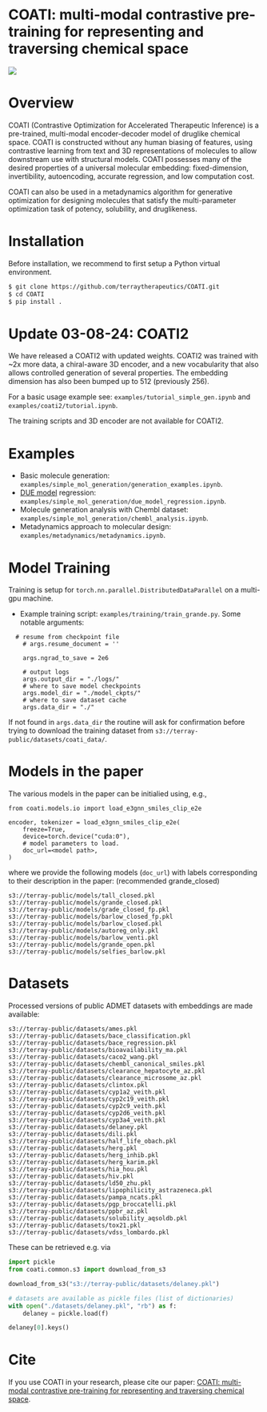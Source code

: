 # COATI: multi-modal contrastive pre-training for representing and traversing chemical space

![](toc_graphic.png)

# Overview

COATI (Contrastive Optimization for Accelerated Therapeutic Inference) is a pre-trained, multi-modal encoder-decoder model of druglike chemical space. COATI is constructed without any human biasing of features, using contrastive learning from text and 3D representations of molecules to allow downstream use with structural models. COATI possesses many of the desired properties of a universal molecular embedding: fixed-dimension, invertibility, autoencoding, accurate regression, and low computation cost. 

COATI can also be used in a metadynamics algorithm for generative optimization for designing molecules that satisfy the multi-parameter optimization task of potency, solubility, and druglikeness.

# Installation

Before installation, we recommend to first setup a Python virtual environment.

```bash
$ git clone https://github.com/terraytherapeutics/COATI.git
$ cd COATI
$ pip install .
```

# Update 03-08-24: COATI2

We have released a COATI2 with updated weights. COATI2 was trained with ~2x more data, a chiral-aware 3D encoder, and a new vocabularity that also allows controlled generation of several properties. The embedding dimension has also been bumped up to 512 (previously 256). 

For a basic usage example see: `examples/tutorial_simple_gen.ipynb` and `examples/coati2/tutorial.ipynb`.


The training scripts and 3D encoder are not available for COATI2. 


# Examples

- Basic molecule generation: `examples/simple_mol_generation/generation_examples.ipynb`.
- [DUE model](https://arxiv.org/abs/2102.11409) regression: `examples/simple_mol_generation/due_model_regression.ipynb`.
- Molecule generation analysis with Chembl dataset: `examples/simple_mol_generation/chembl_analysis.ipynb`.
- Metadynamics approach to molecular design: `examples/metadynamics/metadynamics.ipynb`.

# Model Training
Training is setup for `torch.nn.parallel.DistributedDataParallel` on a multi-gpu machine. 

- Example training script: `examples/training/train_grande.py`. Some notable arguments:
```
  # resume from checkpoint file
    # args.resume_document = ''

    args.ngrad_to_save = 2e6

    # output logs
    args.output_dir = "./logs/"
    # where to save model checkpoints
    args.model_dir = "./model_ckpts/"
    # where to save dataset cache
    args.data_dir = "./"
```
If not found in `args.data_dir` the routine will ask for confirmation before trying to download the training dataset from `s3://terray-public/datasets/coati_data/`.

# Models in the paper

The various models in the paper can be initialied using, e.g.,
```
from coati.models.io import load_e3gnn_smiles_clip_e2e

encoder, tokenizer = load_e3gnn_smiles_clip_e2e(
    freeze=True,
    device=torch.device("cuda:0"),
    # model parameters to load.
    doc_url=<model path>,
)
```
where we provide the following models (`doc_url`) with labels corresponding to their description in the paper:
(recommended grande_closed)
```
s3://terray-public/models/tall_closed.pkl
s3://terray-public/models/grande_closed.pkl
s3://terray-public/models/grade_closed_fp.pkl
s3://terray-public/models/barlow_closed_fp.pkl
s3://terray-public/models/barlow_closed.pkl
s3://terray-public/models/autoreg_only.pkl
s3://terray-public/models/barlow_venti.pkl
s3://terray-public/models/grande_open.pkl
s3://terray-public/models/selfies_barlow.pkl
```

# Datasets

Processed versions of public ADMET datasets with embeddings are made available:
```
s3://terray-public/datasets/ames.pkl
s3://terray-public/datasets/bace_classification.pkl
s3://terray-public/datasets/bace_regression.pkl
s3://terray-public/datasets/bioavailability_ma.pkl
s3://terray-public/datasets/caco2_wang.pkl
s3://terray-public/datasets/chembl_canonical_smiles.pkl
s3://terray-public/datasets/clearance_hepatocyte_az.pkl
s3://terray-public/datasets/clearance_microsome_az.pkl
s3://terray-public/datasets/clintox.pkl
s3://terray-public/datasets/cyp1a2_veith.pkl
s3://terray-public/datasets/cyp2c19_veith.pkl
s3://terray-public/datasets/cyp2c9_veith.pkl
s3://terray-public/datasets/cyp2d6_veith.pkl
s3://terray-public/datasets/cyp3a4_veith.pkl
s3://terray-public/datasets/delaney.pkl
s3://terray-public/datasets/dili.pkl
s3://terray-public/datasets/half_life_obach.pkl
s3://terray-public/datasets/herg.pkl
s3://terray-public/datasets/herg_inhib.pkl
s3://terray-public/datasets/herg_karim.pkl
s3://terray-public/datasets/hia_hou.pkl
s3://terray-public/datasets/hiv.pkl
s3://terray-public/datasets/ld50_zhu.pkl
s3://terray-public/datasets/lipophilicity_astrazeneca.pkl
s3://terray-public/datasets/pampa_ncats.pkl
s3://terray-public/datasets/pgp_broccatelli.pkl
s3://terray-public/datasets/ppbr_az.pkl
s3://terray-public/datasets/solubility_aqsoldb.pkl
s3://terray-public/datasets/tox21.pkl
s3://terray-public/datasets/vdss_lombardo.pkl
```

These can be retrieved e.g. via
```python
import pickle
from coati.common.s3 import download_from_s3

download_from_s3("s3://terray-public/datasets/delaney.pkl")

# datasets are available as pickle files (list of dictionaries)
with open("./datasets/delaney.pkl", "rb") as f:
    delaney = pickle.load(f)

delaney[0].keys()
```

# Cite

If you use COATI in your research, please cite our paper: [COATI: multi-modal contrastive pre-training for representing and traversing chemical space](https://doi.org/10.26434/chemrxiv-2023-bdkgm).

